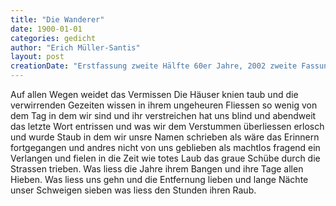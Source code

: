 ```yaml
---
title: "Die Wanderer"
date: 1900-01-01
categories: gedicht
author: "Erich Müller-Santis"
layout: post
creationDate: "Erstfassung zweite Hälfte 60er Jahre, 2002 zweite Fassung"
---
```

Auf allen Wegen weidet das Vermissen
Die Häuser knien taub
und die verwirrenden Gezeiten wissen
in ihrem ungeheuren Fliessen
so wenig von dem Tag in dem wir sind
und ihr verstreichen hat uns blind
und abendweit das letzte Wort entrissen
und was wir dem Verstummen überliessen
erlosch und wurde Staub
in dem wir unsre Namen schrieben
als wäre das Erinnern fortgegangen
und andres nicht von uns geblieben
als machtlos fragend ein Verlangen
und fielen in die Zeit wie totes Laub
das graue Schübe durch die Strassen trieben.
Was liess die Jahre ihrem Bangen
und ihre Tage allen Hieben.
Was liess uns gehn und die Entfernung lieben
und lange Nächte unser Schweigen sieben
was liess den Stunden ihren Raub.
